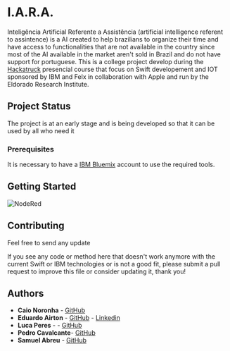 # I.A.R.A.
Inteligência Artificial Referente a Assistência (artificial intelligence referent to assintence) is a AI created to help brazilians to organize their time and have access to functionalities that are not available in the country since most of the AI available in the market aren't sold in Brazil and do not have support for portuguese. This is a college project develop during the [Hackatruck](http://www.hackatruck.com.br/) presencial course that focus on Swift developement and IOT sponsored by IBM and Felx in collaboration with Apple and run by the Eldorado Research Institute.

## Project Status
The project is at an early stage and is being developed so that it can be used by all who need it

### Prerequisites
It is necessary to have a [IBM Bluemix](https://console.bluemix.net/) account to use the required tools.

## Getting Started
![NodeRed](https://github.com/EduardoAirton/I.A.R.A./tree/master/Pictures/NodeRed.png)

## Contributing
Feel free to send any update 

If you see any code or method here that doesn't work anymore with the current Swift or IBM technologies or is not a good fit, please submit a pull request to improve this file or consider updating it, thank you!

## Authors

* **Caio Noronha** - [GitHub](https://github.com/CaioNoronha)
* **Eduardo Airton** - [GitHub](https://github.com/EduardoAirton) - [Linkedin](https://www.linkedin.com/in/eduardo-airton/)
* **Luca Peres** - - [GitHub](https://github.com/LucaPres)
* **Pedro Cavalcante**- [GitHub](https://github.com/PedroCavati)
* **Samuel Abreu** - [GitHub](https://github.com/Samuel-Abreu)
